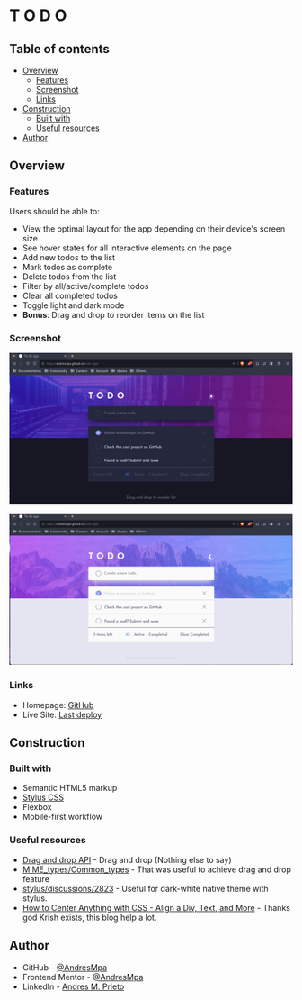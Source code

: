 # T O D O

## Table of contents

- [Overview](#overview)
  - [Features](#Features)
  - [Screenshot](#screenshot)
  - [Links](#links)
- [Construction](#Construction)
  - [Built with](#built-with)
  - [Useful resources](#useful-resources)
- [Author](#author)

## Overview

### Features

Users should be able to:

- View the optimal layout for the app depending on their device's screen size
- See hover states for all interactive elements on the page
- Add new todos to the list
- Mark todos as complete
- Delete todos from the list
- Filter by all/active/complete todos
- Clear all completed todos
- Toggle light and dark mode
- **Bonus**: Drag and drop to reorder items on the list

### Screenshot

![Dark theme example](./doc/example_dark.png)

![White theme example](./doc/example_white.png)

### Links

- Homepage: [GitHub](https://github.com/AndresMpa/todo-app)
- Live Site: [Last deploy](https://andresmpa.github.io/todo-app/)

## Construction

### Built with

- Semantic HTML5 markup
- [Stylus CSS](https://stylus-lang.com/)
- Flexbox
- Mobile-first workflow

### Useful resources

- [Drag and drop API](https://developer.mozilla.org/en-US/docs/Web/API/HTML_Drag_and_Drop_API) - Drag and drop (Nothing else to say)
- [MIME_types/Common_types](https://developer.mozilla.org/es/docs/Web/HTTP/Basics_of_HTTP/MIME_types/Common_types) - That was useful to achieve drag and drop feature
- [stylus/discussions/2823](https://github.com/stylus/stylus/discussions/2823) - Useful for dark-white native theme with stylus.
- [How to Center Anything with CSS - Align a Div, Text, and More](https://www.freecodecamp.org/news/how-to-center-anything-with-css-align-a-div-text-and-more/) - Thanks god Krish exists, this blog help a lot.

## Author

- GitHub - [@AndresMpa](https://github.com/AndresMpa)
- Frontend Mentor - [@AndresMpa](https://www.frontendmentor.io/profile/AndresMpa)
- LinkedIn - [Andres M. Prieto](https://www.linkedin.com/in/andresmpa/)
